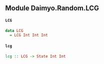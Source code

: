 ## Module Daimyo.Random.LCG

#### `LCG`

``` purescript
data LCG
  = LCG Int Int Int
```

#### `lcg`

``` purescript
lcg :: LCG -> State Int Int
```


